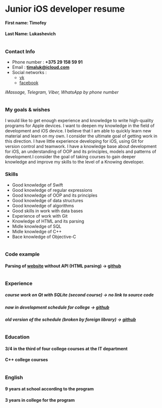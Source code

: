 # Junior iOS developer resume

#### First name: **Timofey**
#### Last Name: **Lukashevich**
#
### Contact Info
* Phone number : **+375 29 158 59 91**
* Email : **timaluk@icloud.com**
* Social networks : 
    * [vk](https://vk.com/timofeylukashevich)
    * [facebook](https://www.facebook.com/profile.php?id=100011388509530&ref=bookmarks)

*iMassage, Telegram, Viber, WhatsApp by phone number*
#
### My goals & wishes

I would like to get enough experience and knowledge to write high-quality programs for Apple devices. I want to deepen my knowledge in the field of development and iOS device. I believe that I am able to quickly learn new material and learn on my own. I consider the ultimate goal of getting work in this direction. I have little experience developing for iOS, using Git for version control and teamwork. I have a knowledge base about development for iOS, an understanding of OOP and its principles, models and patterns of development.I consider the goal of taking courses to gain deeper knowledge and improve my skills to the level of a Knowing developer.

### Skills

* Good knowledge of Swift
* Good knowledge of regular expressions
* Good knowledge of OOP and its principles
* Good knowledge of data structures
* Good knowledge of algorithms
* Good skills in work with data bases
* Experience of work with Git
* Knowledge of HTML and its parsing
* Midle knowledge of SQL
* Midle knowledge of C++
* Bace knowledge of Objective-C
#
### Code example

#### Parsing of [website](https://kbp.by/rasp/timetable/view_beta_kbp/?cat=group&id=31) without API (HTML parsing) -> [github](https://github.com/TimofeyLuk/NewSchedule/tree/parsing/NewSchedule/NewSchedule/Parsing)

#
### Experience

##### course work on Qt with SQLite (second course) -> no link to source code
##### now in development schedule for college -> [github](https://github.com/TimofeyLuk/NewSchedule/tree/parsing/NewSchedule/NewSchedule)
##### old version of the schedule (broken by foreign library) -> [github](https://github.com/TimofeyLuk/iOS-Schedule)
#
### Education
#### 3/4 in the third of four college courses at the IT department
#### C++ college courses
#
### English

#### 9 years at school according to the program
#### 3 years in college for the program
#
